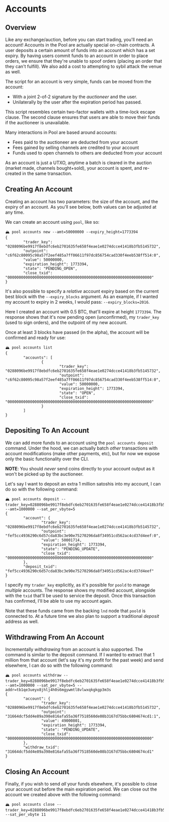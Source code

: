 # Accounts

## Overview

Like any exchange/auction, before you can start trading, you'll need an account! Accounts in the Pool are actually special on-chain contracts. A user deposits a certain amount of funds into an account which has a set expiry. By having users commit funds to an account in order to place orders, we ensure that they're unable to spoof orders \(placing an order that they can't fulfill\). We also add a cost to attempting to sybil attack the venue as well.

The script for an account is very simple, funds can be moved from the account:

* With a joint 2-of-2 signature by the _auctioneer_ and the user.
* Unilaterally by the user after the expiration period has passed.

This script resembles certain two-factor wallets with a time-lock escape clause. The second clause ensures that users are able to move their funds if the auctioneer is unavailable.

Many interactions in Pool are based around accounts:

* Fees paid to the auctioneer are deducted from your account
* Fees gained by selling channels are credited to your account
* Funds used to open channels to others are deducted from your account

As an account is just a UTXO, anytime a batch is cleared in the auction \(market made, channels bought+sold\), your account is spent, and re-created in the same transaction.

## Creating An Account

Creating an account has two parameters: the size of the account, and the expiry of an account. As you'll see below, both values can be adjusted at any time.

We can create an account using `pool`, like so:

```text
🏔 pool accounts new --amt=50000000 --expiry_height=1773394
{
        "trader_key": "0288096be9917f8ebdfc6eb2701635fe658f4eae1e0274dcce41418b3fb5145732",
        "outpoint": "c6f62c80095c98a57f2eef485a7ff06611f97dc856754cad330f4eeb538ff514:0",
        "value": 50000000,
        "expiration_height": 1773394,
        "state": "PENDING_OPEN",
        "close_txid": "0000000000000000000000000000000000000000000000000000000000000000"
}
```

It's also possible to specify a _relative_ account expiry based on the current best block with the `--expiry_blocks` argument. As an example, if I wanted my account to expiry in 2 weeks, I would pass: `--expiry_blocks=2016`.

Here I created an account with 0.5 BTC, that'll expire at height `1773394`. The response shows that it's now pending open \(unconfirmed\), my `trader_key` \(used to sign orders\), and the outpoint of my new account.

Once at least 3 blocks have passed \(in the alpha\), the account will be confirmed and ready for use:

```text
🏔 pool accounts list
{
        "accounts": [
                {
                        "trader_key": "0288096be9917f8ebdfc6eb2701635fe658f4eae1e0274dcce41418b3fb5145732",
                        "outpoint": "c6f62c80095c98a57f2eef485a7ff06611f97dc856754cad330f4eeb538ff514:0",
                        "value": 50000000,
                        "expiration_height": 1773394,
                        "state": "OPEN",
                        "close_txid": "0000000000000000000000000000000000000000000000000000000000000000"
                }
        ]
}
```

## Depositing To An Account

We can add more funds to an account using the `pool accounts deposit` command. Under the hood, we can actually batch _other_ transactions with account modifications \(make other payments, etc\), but for now we expose only the basic functionality over the CLI.

**NOTE**: You should _never_ send coins directly to your account output as it won't be picked up by the auctioneer.

Let's say I want to deposit an extra 1 million satoshis into my account, I can do so with the following command:

```text
🏔 pool accounts deposit --trader_key=0288096be9917f8ebdfc6eb2701635fe658f4eae1e0274dcce41418b3fb5145732 --amt=1000000 --sat_per_vbyte=5
{
        "account": {
                "trader_key": "0288096be9917f8ebdfc6eb2701635fe658f4eae1e0274dcce41418b3fb5145732",
                "outpoint": "fef5cc4936290c6d57cda83bc3e90e75270296da8f34951cd562ac4cd37d4eef:0",
                "value": 50001714,
                "expiration_height": 1773394,
                "state": "PENDING_UPDATE",
                "close_txid": "0000000000000000000000000000000000000000000000000000000000000000"
        },
        "deposit_txid": "fef5cc4936290c6d57cda83bc3e90e75270296da8f34951cd562ac4cd37d4eef"
}
```

I specify my `trader_key` explicitly, as it's possible for `poold` to manage _multiple_ accounts. The response shows my modified account, alongside with the `txid` that'll be used to service the deposit. Once this transaction has confirmed, I'll be able to use my account again.

Note that these funds came from the backing `lnd` node that `poold` is connected to. At a future time we also plan to support a traditional _deposit_ address as well.

## Withdrawing From An Account

Incrementally _withdrawing_ from an account is also supported. The command is similar to the deposit command. If I wanted to extract that 1 million from that account \(let's say it's my profit for the past week\) and send elsewhere, I can do so with the following command:

```text
🏔 pool accounts withdraw --trader_key=0288096be9917f8ebdfc6eb2701635fe658f4eae1e0274dcce41418b3fb5145732 --amt=1000000 --sat_per_vbyte=5 --addr=tb1qe3ueyx8jhlj4h0s6mgywmtl8vlwxqkgkgp3m3s
{
        "account": {
                "trader_key": "0288096be9917f8ebdfc6eb2701635fe658f4eae1e0274dcce41418b3fb5145732",
                "outpoint": "31664dcf5dd4e89a398e816afa55a36f7518560de08b3167d75bbc6804674cd1:1",
                "value": 49000801,
                "expiration_height": 1773394,
                "state": "PENDING_UPDATE",
                "close_txid": "0000000000000000000000000000000000000000000000000000000000000000"
        },
        "withdraw_txid": "31664dcf5dd4e89a398e816afa55a36f7518560de08b3167d75bbc6804674cd1"
}
```

## Closing An Account

Finally, if you wish to send _all_ your funds elsewhere, it's possible to close your account out before the main expiration period. We can close out the account we created above with the following command:

```text
🏔 pool accounts close --trader_key=0288096be9917f8ebdfc6eb2701635fe658f4eae1e0274dcce41418b3fb5145732 --sat_per_vbyte 11
```
